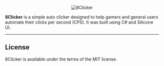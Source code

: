 <div align="center">


  ![8Clicker](https://github.com/JustinScitech/8Clicker/assets/56651128/93a6193d-452f-487d-9c5a-b024d39061bb)
  
</div>

**8Clicker** is a simple auto clicker designed to help gamers and general users automate their clicks per second (CPS). It was built using C# and Silicone UI.

<hr />

## License
8Clicker is available under the terms of the MIT license. 

